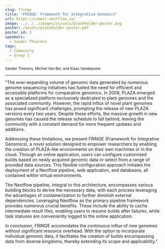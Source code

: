 ```yaml
---
slug: fringe
title: "FRINGE: Framework for Integrative Genomics"
url: https://summit.nextflow.io/
image: ../../../images/visuals/placeholder-poster.png
poster: /assets/placeholder-poster.pdf
poster_id: 3
speakers:
  - Sander Thierens 
tags:
  - Community
  - Group 1
---
```


<div className="mb-8">
  <small className="typo-small">
    Sander Thierens, Michiel Van Bel, and Klaas Vandepoele
  </small>
</div>

<hr className="border-t border-gray-50 mb-4 opacity-20" />

"The ever-expanding volume of genomic data generated by numerous genome sequencing initiatives has fueled the need for efficient and accessible platforms for comparative genomics. In 2009, PLAZA emerged as a specialized platform exclusively dedicated to plant genomes and the associated community. However, the rapid influx of novel plant genomes has posed significant challenges, prompting the release of new PLAZA versions every two years. Despite these efforts, the massive growth in new genomes has caused the release schedule to fall behind, leaving the community with a constant demand for more frequent updates and additions.

Addressing these limitations, we present FRINGE (Framework for Integrative Genomics), a novel solution designed to empower researchers by enabling the creation of PLAZA-like environments on their own machines or in the cloud. Through an online application, users can configure customized builds based on newly acquired genomic data or select from a range of provided data sources. This flexible configuration approach initiates the deployment of a Nextflow pipeline, web application, and databases, all contained within virtual environments.

The Nextflow pipeline, integral to this architecture, encompasses various building blocks to derive the necessary data, with each process leveraging the advantages of containerization to further diminish external dependencies. Leveraging Nextflow as the primary pipeline framework provides numerous crucial benefits. These include the ability to cache intermediate result files, enabling users to resume builds after failures, while task statuses are conveniently logged to the online application.

In conclusion, FRINGE accomodates the continuous influx of new genomes without significant resource overhead. With the option to incorporate individual genomic data, it facilitates the creation of builds encompassing data from diverse kingdoms, thereby extending its scope and applicability."